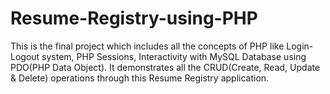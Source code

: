 # Resume-Registry-using-PHP

This is the final project which includes all the concepts of PHP like Login-Logout system, PHP Sessions, Interactivity with MySQL Database using PDO(PHP Data Object).
It demonstrates all the CRUD(Create, Read, Update & Delete) operations through this Resume Registry application.
